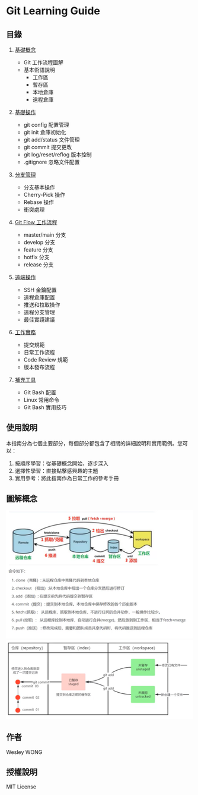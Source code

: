 # Git Learning Guide

## 目錄

1. [基礎概念](basic-concepts.md)

   - Git 工作流程圖解
   - 基本術語說明
     - 工作區
     - 暫存區
     - 本地倉庫
     - 遠程倉庫

2. [基礎操作](basic-operations.md)

   - git config 配置管理
   - git init 倉庫初始化
   - git add/status 文件管理
   - git commit 提交更改
   - git log/reset/reflog 版本控制
   - .gitignore 忽略文件配置

3. [分支管理](branch-management.md)

   - 分支基本操作
   - Cherry-Pick 操作
   - Rebase 操作
   - 衝突處理

4. [Git Flow 工作流程](git-flow.md)

   - master/main 分支
   - develop 分支
   - feature 分支
   - hotfix 分支
   - release 分支

5. [遠端操作](remote-operations.md)

   - SSH 金鑰配置
   - 遠程倉庫配置
   - 推送和拉取操作
   - 遠程分支管理
   - 最佳實踐建議

6. [工作實務](work-practices.md)

   - 提交規範
   - 日常工作流程
   - Code Review 規範
   - 版本發布流程

7. [補充工具](tools-and-tips.md)
   - Git Bash 配置
   - Linux 常用命令
   - Git Bash 實用技巧

## 使用說明

本指南分為七個主要部分，每個部分都包含了相關的詳細說明和實用範例。您可以：

1. 按順序學習：從基礎概念開始，逐步深入
2. 選擇性學習：直接點擊感興趣的主題
3. 實用參考：將此指南作為日常工作的參考手冊

## 圖解概念

![concept1](assets/concept1.png)
![concept2](assets/concept2.png)

## 作者
Wesley WONG

## 授權說明

MIT License
